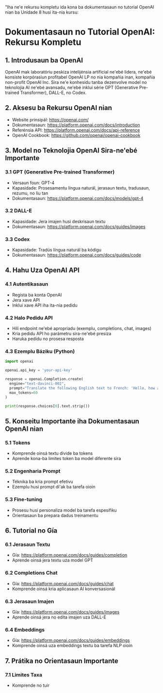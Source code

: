 "Iha ne'e rekursu kompletu ida kona ba dokumentasaun no tutorial OpenAI nian ba Unidade 8 husi ita-nia kursu:

# Dokumentasaun no Tutorial OpenAI: Rekursu Kompletu

## 1. Introdusaun ba OpenAI

OpenAI mak laboratóriu peskiza intelijénsia artificial ne'ebé lidera, ne'ebé konsiste korpórasiun profitabel OpenAI LP no nia kompañia inan, kompañia non-profit OpenAI Inc. Sira ne'e konhesidu tanba dezenvolve model no teknolojia AI ne'ebé avansadu, ne'ebé inklui série GPT (Generative Pre-trained Transformer), DALL-E, no Codex.

## 2. Aksesu ba Rekursu OpenAI nian

- Website prinsipál: https://openai.com/
- Dokumentasaun: https://platform.openai.com/docs/introduction
- Referénsia API: https://platform.openai.com/docs/api-reference
- OpenAI Cookbook: https://github.com/openai/openai-cookbook

## 3. Model no Teknolojia OpenAI Sira-ne'ebé Importante

### 3.1 GPT (Generative Pre-trained Transformer)
- Versaun foun: GPT-4
- Kapasidade: Prosesamentu língua naturál, jerasaun textu, tradusaun, rezumu, no liu tan
- Dokumentasaun: https://platform.openai.com/docs/models/gpt-4

### 3.2 DALL-E
- Kapasidade: Jera imajen husi deskrisaun textu
- Dokumentasaun: https://platform.openai.com/docs/guides/images

### 3.3 Codex
- Kapasidade: Tradús língua naturál ba kódigu
- Dokumentasaun: https://platform.openai.com/docs/guides/code

## 4. Hahu Uza OpenAI API

### 4.1 Autentikasaun
- Regista ba konta OpenAI
- Jera xave API
- Inklui xave API iha ita-nia pedidu

### 4.2 Halo Pedidu API
- Hili endpoint ne'ebé apropriadu (exemplu, completions, chat, images)
- Kria pedidu API ho parámetru sira-ne'ebé presiza
- Haruka pedidu no prosesa resposta

### 4.3 Ezemplu Báziku (Python)
```python
import openai

openai.api_key = 'your-api-key'

response = openai.Completion.create(
  engine="text-davinci-002",
  prompt="Translate the following English text to French: 'Hello, how are you?'",
  max_tokens=60
)

print(response.choices[0].text.strip())
```

## 5. Konseitu Importante iha Dokumentasaun OpenAI nian

### 5.1 Tokens
- Komprende oinsá textu divide ba tokens
- Aprende kona-ba limites token ba model diferente sira

### 5.2 Engenharia Prompt
- Téknika ba kria prompt efetivu
- Ezemplu husi prompt di'ak ba tarefa oioin

### 5.3 Fine-tuning
- Prosesu husi personaliza model ba tarefa espesífiku
- Orientasaun ba prepara dadus treinamentu

## 6. Tutorial no Gía

### 6.1 Jerasaun Textu
- Gía: https://platform.openai.com/docs/guides/completion
- Aprende oinsá jera textu uza model GPT

### 6.2 Completions Chat
- Gía: https://platform.openai.com/docs/guides/chat
- Komprende oinsá kria aplicasaun AI konversasionál

### 6.3 Jerasaun Imajen
- Gía: https://platform.openai.com/docs/guides/images
- Aprende oinsá jera no edita imajen uza DALL-E

### 6.4 Embeddings
- Gía: https://platform.openai.com/docs/guides/embeddings
- Komprende oinsá uza embeddings textu ba tarefa NLP oioin

## 7. Prátika no Orientasaun Importante

### 7.1 Limites Taxa
- Komprende no tuir